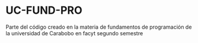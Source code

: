 # UC-FUND-PRO
Parte del código creado en la materia de fundamentos de programación de la universidad de Carabobo en facyt segundo semestre 
